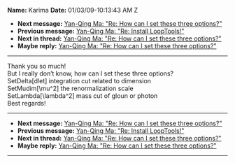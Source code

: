**Name:** Karima
**Date:** 01/03/09-10:13:43 AM Z

  - **Next message:** [Yan-Qing Ma: "Re: How can I set these three
    options?"](0534.html)
  - **Previous message:** [Yan-Qing Ma: "Re: Install
    LoopTools\!"](0532.html)
  - **Next in thread:** [Yan-Qing Ma: "Re: How can I set these three
    options?"](0534.html)
  - **Maybe reply:** [Yan-Qing Ma: "Re: How can I set these three
    options?"](0534.html)

-----

Thank you so much\!  
But I really don’t know, how can I set these three options?  
SetDelta[dlet] integration cut related to dimension  
SetMudim[\\mu^2] the renormalization scale  
SetLambda[\\lambda^2] mass cut of gloun or photon  
Best regards\!  

-----

  - **Next message:** [Yan-Qing Ma: "Re: How can I set these three
    options?"](0534.html)
  - **Previous message:** [Yan-Qing Ma: "Re: Install
    LoopTools\!"](0532.html)
  - **Next in thread:** [Yan-Qing Ma: "Re: How can I set these three
    options?"](0534.html)
  - **Maybe reply:** [Yan-Qing Ma: "Re: How can I set these three
    options?"](0534.html)

-----

